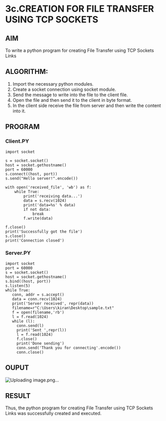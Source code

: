 # 3c.CREATION FOR FILE TRANSFER USING TCP SOCKETS
## AIM
To write a python program for creating File Transfer using TCP Sockets Links
## ALGORITHM:
1. Import the necessary python modules.
2. Create a socket connection using socket module.
3. Send the message to write into the file to the client file.
4. Open the file and then send it to the client in byte format.
5. In the client side receive the file from server and then write the content into it.
## PROGRAM
### Client.PY
```
import socket

s = socket.socket()
host = socket.gethostname()
port = 60000
s.connect((host, port))
s.send("Hello server!".encode())

with open('received_file', 'wb') as f:
    while True:
        print('receiving data...')
        data = s.recv(1024)
        print('data=%s' % data)
        if not data:
            break
        f.write(data)

f.close()
print('Successfully got the file')
s.close()
print('Connection closed')

```
### Server.PY
```
import socket
port = 60000
s = socket.socket()
host = socket.gethostname()
s.bind((host, port)) 
s.listen(5)
while True:
   conn, addr = s.accept()
   data = conn.recv(1024)
   print('Server received', repr(data))
   filename=r"C:\Users\kiran\Desktop\sample.txt"
   f = open(filename,'rb')
   l = f.read(1024)
   while (l):
     conn.send(l)
     print('Sent ',repr(l))
     l = f.read(1024)
     f.close()
     print('Done sending')
     conn.send('Thank you for connecting'.encode())
     conn.close()
```
## OUPUT
![Uploading image.png…]()

## RESULT
Thus, the python program for creating File Transfer using TCP Sockets Links was 
successfully created and executed.
